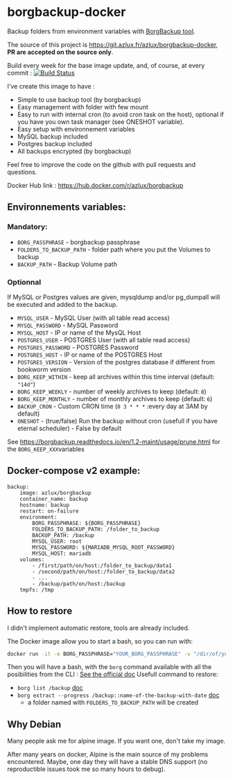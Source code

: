 # borgbackup-docker
Backup folders from environment variables with [BorgBackup tool](https://www.borgbackup.org/).

The source of this project is https://git.azlux.fr/azlux/borgbackup-docker, **PR are accepted on the source only**.

Build every week for the base image update, and, of course, at every commit : [![Build Status](https://ci.azlux.fr/api/badges/azlux/borgbackup-docker/status.svg)](https://ci.azlux.fr/azlux/borgbackup-docker)

I've create this image to have :
 - Simple to use backup tool (by borgbackup)
 - Easy management with folder with few mount
 - Easy to run with internal cron (to avoid cron task on the host), optional if you have you own task manager (see ONESHOT variable).
 - Easy setup with environnement variables
 - MySQL backup included
 - Postgres backup included
 - All backups encrypted (by borgbackup)

Feel free to improve the code on the github with pull requests and questions.

Docker Hub link : https://hub.docker.com/r/azlux/borgbackup

## Environnements variables:

### Mandatory:
- `BORG_PASSPHRASE` - borgbackup passphrase
- `FOLDERS_TO_BACKUP_PATH` - folder path where you put the Volumes to backup
- `BACKUP_PATH` - Backup Volume path

### Optionnal
If MySQL or Postgres values are given, mysqldump and/or pg_dumpall will be executed and added to the backup.
- `MYSQL_USER` - MySQL User (with all table read access)
- `MYSQL_PASSWORD` - MySQL Password
- `MYSQL_HOST` - IP or name of the MysQL Host
- `POSTGRES_USER` - POSTGRES User (with all table read access)
- `POSTGRES_PASSWORD` - POSTGRES Password
- `POSTGRES_HOST` - IP or name of the POSTGRES Host
- `POSTGRES_VERSION` - Version of the postgres database if different from bookworm version
- `BORG_KEEP_WITHIN` - keep all archives within this time interval (default: `"14d"`)
- `BORG_KEEP_WEEKLY` - number of weekly archives to keep (default: `8`)
- `BORG_KEEP_MONTHLY` - number of monthly archives to keep (default: `6`)
- `BACKUP_CRON` - Custom CRON time (`0 3 * * *` :every day at 3AM by default)
- `ONESHOT` - (true/false) Run the backup without cron (usefull if you have eternal scheduler) - False by default

See https://borgbackup.readthedocs.io/en/1.2-maint/usage/prune.html for the `BORG_KEEP_XXX`variables

## Docker-compose v2 example:
```
backup:
    image: azlux/borgbackup
    container_name: backup
    hostname: backup
    restart: on-failure
    environment:
        BORG_PASSPHRASE: ${BORG_PASSPHRASE}
        FOLDERS_TO_BACKUP_PATH: /folder_to_backup
        BACKUP_PATH: /backup
        MYSQL_USER: root
        MYSQL_PASSWORD: ${MARIADB_MYSQL_ROOT_PASSWORD}
        MYSQL_HOST: mariadb
    volumes:
        - /first/path/on/host:/folder_to_backup/data1
        - /second/path/on/host:/folder_to_backup/data2
        - ...
        - /backup/path/on/host:/backup
    tmpfs: /tmp
```
## How to restore
I didn't implement automatic restore, tools are already included.

The Docker image allow you to start a bash, so you can run with:
```bash
docker run -it -e BORG_PASSPHRASE="YOUR_BORG_PASSPHRASE" -v "/dir/of/your/backup:/backup" -e "BACKUP_PATH=/backup"  azlux/borgbackup bash
```

Then you will have a bash, with the `borg` command available with all the posibilities from the CLI : [See the official doc](https://borgbackup.readthedocs.io/en/stable/index.html)
Usefull command to restore:
- `borg list /backup` [doc](https://borgbackup.readthedocs.io/en/stable/usage/list.html)
- `borg extract --progress /backup::name-of-the-backup-with-date` [doc](https://borgbackup.readthedocs.io/en/stable/usage/extract.html)
  - a folder named with `FOLDERS_TO_BACKUP_PATH` will be created

## Why Debian
Many people ask me for alpine image. If you want one, don't take my image.

After many years on docker, Alpine is the main source of my problems encountered.
Maybe, one day they will have a stable DNS support (no reproductible issues took me so many hours to debug).
